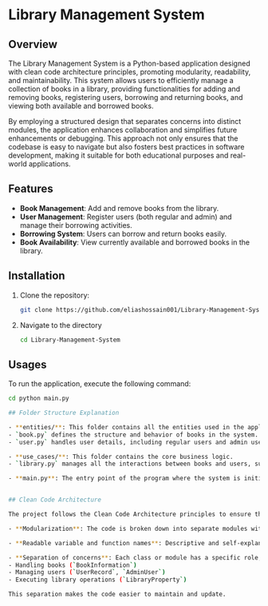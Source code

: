 # Library Management System

## Overview
The Library Management System is a Python-based application designed with clean code architecture principles, promoting modularity, readability, and maintainability. This system allows users to efficiently manage a collection of books in a library, providing functionalities for adding and removing books, registering users, borrowing and returning books, and viewing both available and borrowed books.

By employing a structured design that separates concerns into distinct modules, the application enhances collaboration and simplifies future enhancements or debugging. This approach not only ensures that the codebase is easy to navigate but also fosters best practices in software development, making it suitable for both educational purposes and real-world applications.


## Features
- **Book Management**: Add and remove books from the library.
- **User Management**: Register users (both regular and admin) and manage their borrowing activities.
- **Borrowing System**: Users can borrow and return books easily.
- **Book Availability**: View currently available and borrowed books in the library.

## Installation
1. Clone the repository:
   ```bash
   git clone https://github.com/eliashossain001/Library-Management-System

2. Navigate to the directory
   ```bash
   cd Library-Management-System
## Usages
To run the application, execute the following command:
   ```bash
   cd python main.py

## Folder Structure Explanation

- **entities/**: This folder contains all the entities used in the application. 
  - `book.py` defines the structure and behavior of books in the system.
  - `user.py` handles user details, including regular users and admin users.

- **use_cases/**: This folder contains the core business logic. 
  - `library.py` manages all the interactions between books and users, such as adding books, registering users, and managing borrow/return operations.

- **main.py**: The entry point of the program where the system is initialized, books and users are created, and operations like borrowing and returning books are demonstrated. It serves as the controller that binds all the components together.


## Clean Code Architecture

The project follows the Clean Code Architecture principles to ensure that the code remains modular, easy to understand, and extendable:

- **Modularization**: The code is broken down into separate modules with distinct responsibilities, improving clarity and maintainability.

- **Readable variable and function names**: Descriptive and self-explanatory variable and function names are used to convey their purposes clearly, ensuring the code is easy to follow.

- **Separation of concerns**: Each class or module has a specific role, like:
  - Handling books (`BookInformation`)
  - Managing users (`UserRecord`, `AdminUser`)
  - Executing library operations (`LibraryProperty`)
  
  This separation makes the code easier to maintain and update.

```


